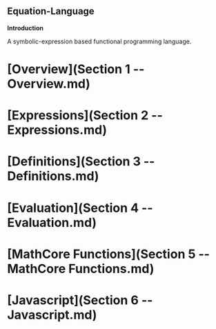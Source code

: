 Equation-Language
--------

**Introduction**

A symbolic-expression based functional programming language.

# [Overview](Section 1 -- Overview.md)

# [Expressions](Section 2 -- Expressions.md)

# [Definitions](Section 3 -- Definitions.md)

# [Evaluation](Section 4 -- Evaluation.md)

# [MathCore Functions](Section 5 -- MathCore Functions.md)

# [Javascript](Section 6 -- Javascript.md)
